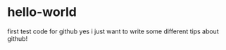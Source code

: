 # hello-world
first test code for github
yes i just want to write some different tips about github! 
